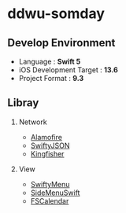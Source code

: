 # ddwu-somday

## Develop Environment

- Language : **Swift 5**
- iOS Development Target : **13.6**
- Project Format : **9.3**

## Libray

1. Network
   - [Alamofire](https://github.com/Alamofire/Alamofire)
   - [SwiftyJSON](https://github.com/SwiftyJSON/SwiftyJSON)
   - [Kingfisher](https://github.com/onevcat/Kingfisher)

2. View
   - [SwiftyMenu](https://github.com/KarimEbrahemAbdelaziz/SwiftyMenu)
   - [SideMenuSwift](https://github.com/kukushi/SideMenu)
   - [FSCalendar](https://github.com/WenchaoD/FSCalendar)
